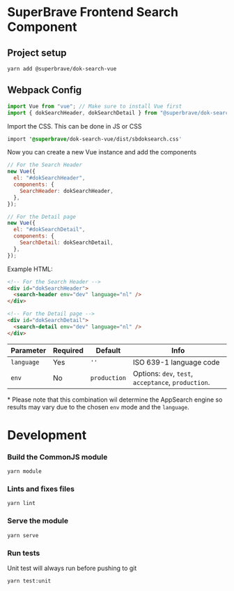 # SuperBrave Frontend Search Component

## Project setup

```
yarn add @superbrave/dok-search-vue
```

## Webpack Config

```js
import Vue from "vue"; // Make sure to install Vue first
import { dokSearchHeader, dokSearchDetail } from "@superbrave/dok-search-vue"; // Import the components
```

Import the CSS. This can be done in JS or CSS

```css
import '@superbrave/dok-search-vue/dist/sbdoksearch.css'
```

Now you can create a new Vue instance and add the components

```js
// For the Search Header
new Vue({
  el: "#dokSearchHeader",
  components: {
    SearchHeader: dokSearchHeader,
  },
});

// For the Detail page
new Vue({
  el: "#dokSearchDetail",
  components: {
    SearchDetail: dokSearchDetail,
  },
});
```

Example HTML:

```html
<!-- For the Search Header -->
<div id="dokSearchHeader">
  <search-header env="dev" language="nl" />
</div>

<!-- For the Detail page -->
<div id="dokSearchDetail">
  <search-detail env="dev" language="nl" />
</div>
```

| Parameter  | Required | Default      | Info                                                |
| ---------- | -------- | ------------ | --------------------------------------------------- |
| `language` | Yes      | `''`         | ISO 639-1 language code                             |
| `env`      | No       | `production` | Options: `dev`, `test`, `acceptance`, `production`. |

\* Please note that this combination wil determine the AppSearch engine so results may vary due to the chosen `env` mode and the `language`.

# Development

### Build the CommonJS module

```
yarn module
```

### Lints and fixes files

```
yarn lint
```

### Serve the module

```
yarn serve
```

### Run tests

Unit test will always run before pushing to git

```
yarn test:unit
```
